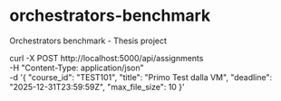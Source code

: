 # orchestrators-benchmark
Orchestrators benchmark - Thesis project 


curl -X POST http://localhost:5000/api/assignments \
-H "Content-Type: application/json" \
-d '{
    "course_id": "TEST101",
    "title": "Primo Test dalla VM",
    "deadline": "2025-12-31T23:59:59Z",
    "max_file_size": 10
}'